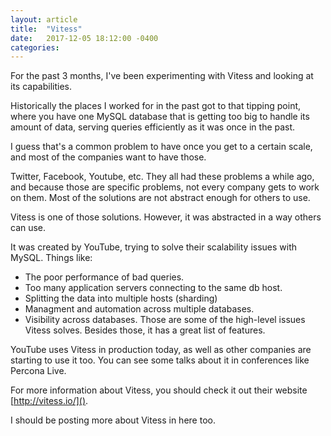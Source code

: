 ```yaml
---
layout: article
title:  "Vitess"
date:   2017-12-05 18:12:00 -0400
categories: 
---
```


For the past 3 months, I've been experimenting with Vitess and looking at its capabilities.

Historically the places I worked for in the past got to that tipping point, where you have one MySQL database that is getting too big to handle its amount of data, serving queries efficiently as it was once in the past.

I guess that's a common problem to have once you get to a certain scale, and most of the companies want to have those.

Twitter, Facebook, Youtube, etc. They all had these problems a while ago, and because those are specific problems, not every company gets to work on them. Most of the solutions are not abstract enough for others to use.

Vitess is one of those solutions. However, it was abstracted in a way others can use.

It was created by YouTube, trying to solve their scalability issues with MySQL. Things like:
- The poor performance of bad queries.
- Too many application servers connecting to the same db host.
- Splitting the data into multiple hosts (sharding)
- Managment and automation across multiple databases.
- Visibility across databases.
Those are some of the high-level issues Vitess solves. Besides those, it has a great list of features.

YouTube uses Vitess in production today, as well as other companies are starting to use it too. You can see some talks about it in conferences like Percona Live.

For more information about Vitess, you should check it out their website [http://vitess.io/]().

I should be posting more about Vitess in here too.
